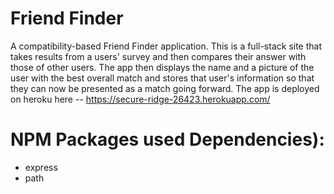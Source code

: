 # Friend Finder
A compatibility-based Friend Finder application. This is a full-stack site that takes results from a users' survey and then compares their answer with those of other users. The app then displays the name and a picture of the user with the best overall match and stores that user's information so that they can now be presented as a match going forward. The app is deployed on heroku here -- https://secure-ridge-26423.herokuapp.com/ 


# NPM Packages used Dependencies):

* express
* path
